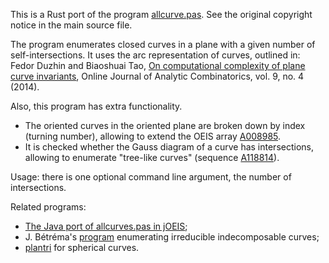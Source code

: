 This is a Rust port of the program [allcurve.pas](https://www.pdmi.ras.ru/~arnsem/dataprog/allcurve.pas). See the original copyright notice in the main source file.

The program enumerates closed curves in a plane with a given number of self-intersections. It uses the arc representation of curves, outlined in: Fedor Duzhin and Biaoshuai Tao, [On computational complexity of plane curve invariants](https://hdl.handle.net/10356/107188), Online Journal of Analytic Combinatorics, vol. 9, no. 4 (2014).

Also, this program has extra functionality.
- The oriented curves in the oriented plane are broken down by index (turning number), allowing to extend the OEIS array [A008985](https://oeis.org/A008985).
- It is checked whether the Gauss diagram of a curve has intersections, allowing to enumerate "tree-like curves" (sequence [A118814](https://oeis.org/A118814)).

Usage: there is one optional command line argument, the number of intersections.

Related programs:
- [The Java port of allcurves.pas in jOEIS](https://github.com/archmageirvine/joeis/blob/master/src/irvine/oeis/a008/A008980.java);
- J. Bétréma's [program](https://github.com/j2b2/TaitCurves) enumerating irreducible indecomposable curves;
- [plantri](https://users.cecs.anu.edu.au/~bdm/plantri/) for spherical curves.
